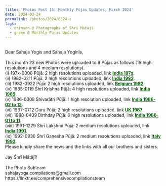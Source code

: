 ```yaml
---
title: 'Photos Post 15: Monthly Pūjās Updates, March 2024'
date: 2024-03-24
permalink: /photos/2024/0324-c
tags:
  - crimson @ Photographs of Shri Mataji
  - green @ Monthly Pujas Updates
---
```


<p>
<br>
Dear Sahaja Yogis and Sahaja Yoginīs,<br>
<br>
This month 23 new Photos were uploaded to 9 Pūjas as follows (19 high resolutions and 4 medium resolutions).<br>
(i) 197x-0000 Pūjā: 2 high resolutions uploaded, link <a href="https://eternalmoments.smugmug.com/Countries/India/197x"> <font color="DarkGreen"><b>India 197x</b></font></a>.<br>
(ii) 1982-0211 Pūjā: 2 high resolutions uploaded, link <a href="https://eternalmoments.smugmug.com/Countries/India/1982"> <font color="DarkGreen"><b>India 1982</b></font></a>.<br>
(iii) 1982-0922 Pūjā: 2 high resolutions uploaded, link <a href="https://eternalmoments.smugmug.com/Countries/Belgium/1982"> <font color="DarkGreen"><b>Belgium 1982</b></font></a>.<br>
(iv) 1985-0119 Śhrī Kṛiṣhṇa Pūjā: 4 high resolutions uploaded, link <a href="https://eternalmoments.smugmug.com/Countries/India/1985"> <font color="DarkGreen"><b>India 1985</b></font></a>.<br>
(v) 1986-0308 Śhivarātri Pūjā: 1 high resolution uploaded, link <a href="https://eternalmoments.smugmug.com/Countries/India/1986-02-to-12"> <font color="DarkGreen"><b>India 1986-02 to 12</b></font></a>.<br>
(vi) 1987-0712 Guru Pūjā: 2 high resolutions uploaded, link <a href="https://eternalmoments.smugmug.com/Countries/UK/1987"> <font color="DarkGreen"><b>UK 1987</b></font></a>.<br>
(vii) 1988-0409 Birthday Pūjā: 6 high resolutions uploaded, link <a href="https://eternalmoments.smugmug.com/Countries/India/1988-01-to-11"> <font color="DarkGreen"><b>India 1988-01 to 11</b></font></a>.<br>
(viii) 1991-1229 Śhrī Lakṣhmī Pūjā: 2 medium resolutions uploaded, link <a href="https://eternalmoments.smugmug.com/Countries/India/1991"> <font color="DarkGreen"><b>India 1991</b></font></a>.<br>
(ix) 1992-0830 Śhrī Gaṇeśha Pūjā: 2 medium resolutions uploaded, link <a href="https://eternalmoments.smugmug.com/Countries/Italy/1992"> <font color="DarkGreen"><b>Italy 1992</b></font></a>.<br>
Please kindly share the news and the links with all our brothers and sisters.<br>
<br>
Jay Śhrī Mātājī!<br>
<br>
The Photo Subteam<br>
sahajayoga.compilations@gmail.com<br>
https://linktr.ee/comprehensivecompilationsteam<br>
</p>